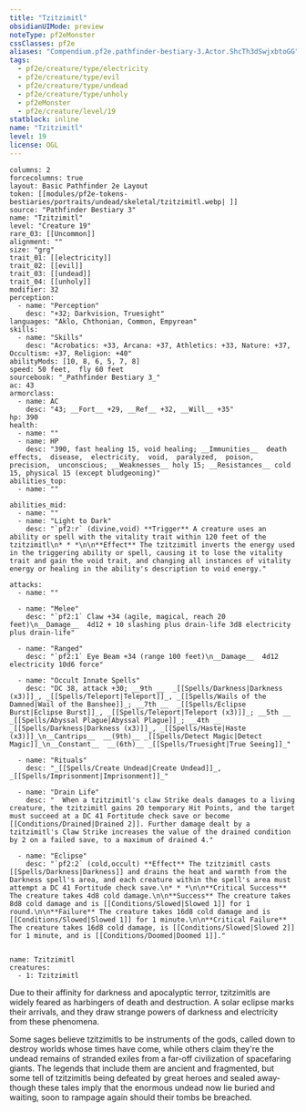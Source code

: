 ```yaml
---
title: "Tzitzimitl"
obsidianUIMode: preview
noteType: pf2eMonster
cssClasses: pf2e
aliases: "Compendium.pf2e.pathfinder-bestiary-3.Actor.ShcTh3dSwjxbtoGG" 
tags:
  - pf2e/creature/type/electricity
  - pf2e/creature/type/evil
  - pf2e/creature/type/undead
  - pf2e/creature/type/unholy
  - pf2eMonster
  - pf2e/creature/level/19
statblock: inline
name: "Tzitzimitl"
level: 19
license: OGL
---
```


```statblock
columns: 2
forcecolumns: true
layout: Basic Pathfinder 2e Layout
token: [[modules/pf2e-tokens-bestiaries/portraits/undead/skeletal/tzitzimitl.webp| ]]
source: "Pathfinder Bestiary 3"
name: "Tzitzimitl"
level: "Creature 19"
rare_03: [[Uncommon]]
alignment: ""
size: "grg"
trait_01: [[electricity]]
trait_02: [[evil]]
trait_03: [[undead]]
trait_04: [[unholy]]
modifier: 32
perception:
  - name: "Perception"
    desc: "+32; Darkvision, Truesight"
languages: "Aklo, Chthonian, Common, Empyrean"
skills:
  - name: "Skills"
    desc: "Acrobatics: +33, Arcana: +37, Athletics: +33, Nature: +37, Occultism: +37, Religion: +40"
abilityMods: [10, 8, 6, 5, 7, 8]
speed: 50 feet,  fly 60 feet
sourcebook: "_Pathfinder Bestiary 3_"
ac: 43
armorclass:
  - name: AC
    desc: "43; __Fort__ +29, __Ref__ +32, __Will__ +35"
hp: 390
health:
  - name: ""
  - name: HP
    desc: "390, fast healing 15, void healing; __Immunities__  death effects,  disease,  electricity,  void,  paralyzed,  poison,  precision,  unconscious; __Weaknesses__ holy 15; __Resistances__ cold 15, physical 15 (except bludgeoning)"
abilities_top:
  - name: ""

abilities_mid:
  - name: ""
  - name: "Light to Dark"
    desc: "`pf2:r` (divine,void) **Trigger** A creature uses an ability or spell with the vitality trait within 120 feet of the tzitzimitl\n* * *\n\n**Effect** The tzitzimitl inverts the energy used in the triggering ability or spell, causing it to lose the vitality trait and gain the void trait, and changing all instances of vitality energy or healing in the ability's description to void energy."

attacks:
  - name: ""

  - name: "Melee"
    desc: "`pf2:1` Claw +34 (agile, magical, reach 20 feet)\n__Damage__  4d12 + 10 slashing plus drain-life 3d8 electricity plus drain-life"

  - name: "Ranged"
    desc: "`pf2:1` Eye Beam +34 (range 100 feet)\n__Damage__  4d12 electricity 10d6 force"

  - name: "Occult Innate Spells"
    desc: "DC 38, attack +30; __9th __  _[[Spells/Darkness|Darkness (x3)]]_, _[[Spells/Teleport|Teleport]]_, _[[Spells/Wails of the Damned|Wail of the Banshee]]_; __7th __  _[[Spells/Eclipse Burst|Eclipse Burst]]_, _[[Spells/Teleport|Teleport (x3)]]_; __5th __  _[[Spells/Abyssal Plague|Abyssal Plague]]_; __4th __  _[[Spells/Darkness|Darkness (x3)]]_, _[[Spells/Haste|Haste (x3)]]_\n__Cantrips__  __(9th)__ _[[Spells/Detect Magic|Detect Magic]]_\n__Constant__  __(6th)__ _[[Spells/Truesight|True Seeing]]_"

  - name: "Rituals"
    desc: "_[[Spells/Create Undead|Create Undead]]_, _[[Spells/Imprisonment|Imprisonment]]_"

  - name: "Drain Life"
    desc: "  When a tzitzimitl's claw Strike deals damages to a living creature, the tzitzimitl gains 20 temporary Hit Points, and the target must succeed at a DC 41 Fortitude check save or become [[Conditions/Drained|Drained 2]]. Further damage dealt by a tzitzimitl's Claw Strike increases the value of the drained condition by 2 on a failed save, to a maximum of drained 4."

  - name: "Eclipse"
    desc: "`pf2:2` (cold,occult) **Effect** The tzitzimitl casts [[Spells/Darkness|Darkness]] and drains the heat and warmth from the Darkness spell's area, and each creature within the spell's area must attempt a DC 41 Fortitude check save.\n* * *\n\n**Critical Success** The creature takes 4d8 cold damage.\n\n**Success** The creature takes 8d8 cold damage and is [[Conditions/Slowed|Slowed 1]] for 1 round.\n\n**Failure** The creature takes 16d8 cold damage and is [[Conditions/Slowed|Slowed 1]] for 1 minute.\n\n**Critical Failure** The creature takes 16d8 cold damage, is [[Conditions/Slowed|Slowed 2]] for 1 minute, and is [[Conditions/Doomed|Doomed 1]]."
 
```

```encounter-table
name: Tzitzimitl
creatures:
  - 1: Tzitzimitl
```



Due to their affinity for darkness and apocalyptic terror, tzitzimitls are widely feared as harbingers of death and destruction. A solar eclipse marks their arrivals, and they draw strange powers of darkness and electricity from these phenomena.

Some sages believe tzitzimitls to be instruments of the gods, called down to destroy worlds whose times have come, while others claim they're the undead remains of stranded exiles from a far-off civilization of spacefaring giants. The legends that include them are ancient and fragmented, but some tell of tzitzimitls being defeated by great heroes and sealed away-though these tales imply that the enormous undead now lie buried and waiting, soon to rampage again should their tombs be breached.
